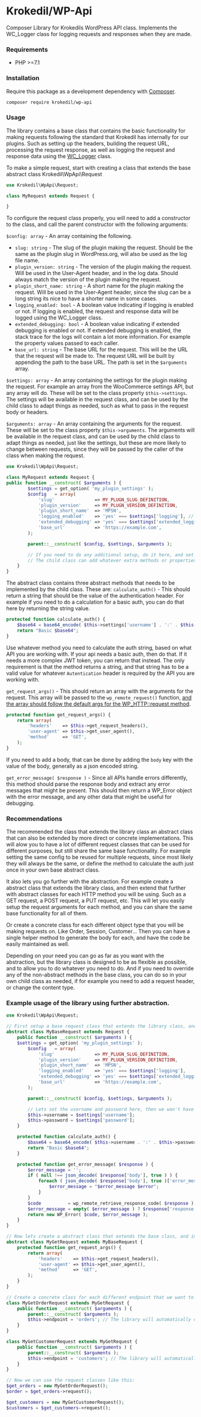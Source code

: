 # Krokedil/WP-Api
 Composer Library for Krokedils WordPress API class. Implements the WC_Logger class for logging requests and responses when they are made.

### Requirements

- PHP >=7.1

### Installation

Require this package as a development dependency with [Composer](https://getcomposer.org).

```bash
composer require krokedil/wp-api
```

### Usage

The library contains a base class that contains the basic functionality for making requests following the standard that Krokedil has internally for our plugins. Such as setting up the headers, building the request URL, processing the request response, as well as logging the request and response data using the [WC_Logger](https://woocommerce.github.io/code-reference/classes/WC-Logger.html) class.


To make a simple request, start with creating a class that  extends the base abstract class Krokedil\WpApi\Request

```php
use Krokedil\WpApi\Request;

class MyRequest extends Request {

}
```
To configure the request class properly, you will need to add a constructor to the class, and call the parent constructor with the following arguments:

`$config: array` - An array containing the following.
- `slug: string` - The slug of the plugin making the request. Should be the same as the plugin slug in WordPress.org, will also be used as the log file name.
- `plugin_version: string` - The version of the plugin making the request. Will be used in the User-Agent header, and in the log data. Should always match the version of the plugin making the request.
- `plugin_short_name: string` - A short name for the plugin making the request. Will be used in the User-Agent header, since the slug can be a long string its nice to have a shorter name in some cases.
- `logging_enabled: bool` - A boolean value indicating if logging is enabled or not. If logging is enabled, the request and response data will be logged using the WC_Logger class.
- `extended_debugging: bool` - A boolean value indicating if extended debugging is enabled or not. If extended debugging is enabled, the stack trace for the logs will contain a lot more information. For example the property values passed to each caller.
- `base_url: string` - The base URL for the request. This will be the URL that the request will be made to. The request URL will be built by appending the path to the base URL. The path is set in the `$arguments` array.

`$settings: array` - An array containing the settings for the plugin making the request. For example an array from the WooCommerce settings API, but any array will do. These will be set to the class property `$this->settings`. The settings will be available in the request class, and can be used by the child class to adapt things as needed, such as what to pass in the request body or headers.

`$arguments: array` - An array containing the arguments for the request. These will be set to the class property `$this->arguments`. The arguments will be available in the request class, and can be used by the child class to adapt things as needed, just like the settings, but these are more likely to change between requests, since they will be passed by the caller of the class when making the request.

```php
use Krokedil\WpApi\Request;

class MyRequest extends Request {
public function __construct( $arguments ) {
        $settings = get_option( 'my_plugin_settings' );
		$config   = array(
			'slug'               => MY_PLUGN_SLUG_DEFINITION,
			'plugin_version'     => MY_PLUGN_VERSION_DEFINITION,
			'plugin_short_name'  => 'MPSN',
			'logging_enabled'    => 'yes' === $settings['logging'], // Example showing how to use a setting to enable logging.
			'extended_debugging' => 'yes' === $settings['extended_logging'], // Example showing how to use a setting to enable extended debugging.
			'base_url'           => 'https://example.com',
		);

		parent::__construct( $config, $settings, $arguments );

        // If you need to do any additional setup, do it here, and set the properties you need in your own child class.
        // The child class can add whatever extra methods or properties it needs for its own usecase.
    }
}
```
The abstract class contains three abstract methods that needs to be implemented by the child class. These are:
`calculate_auth()` - This should return a string that should be the value of the authentication header. For example if you need to do a calculation for a basic auth, you can do that here by returning the string value.
```php
protected function calculate_auth() {
    $base64 = base64_encode( $this->settings['username'] . ':' . $this->settings['password'] );
    return "Basic $base64";
}
```
Use whatever method you need to calculate the auth string, based on what API you are working with. If your api needs a basic auth, then do that. If it needs a more complex JWT token, you can return that instead. The only requirement is that the method returns a string, and that string has to be a valid value for whatever `Autentication` header is required by the API you are working with.

`get_request_args()` - This should return an array with the arguments for the request. This array will be passed to the `wp_remote_request()` function, [and the array should follow the default args for the WP_HTTP::request method](https://developer.wordpress.org/reference/classes/WP_Http/request/).
```php
protected function get_request_args() {
    return array(
        'headers'    => $this->get_request_headers(),
        'user-agent' => $this->get_user_agent(),
        'method'     => 'GET',
    );
}
```
If you need to add a body, that can be done by adding the `body` key with the value of the body, generally as a json encoded string.

`get_error_message( $response )` - Since all APIs handle errors differently, this method should parse the response body and extract any error messages that might be present. This should then return a WP_Error object with the error message, and any other data that might be useful for debugging.

### Recommendations
The recommended the class that extends the library class an abstract class that can also be extended by more direct or concrete implementations. This will alow you to have a lot of different request classes that can be used for different purposes, but still share the same base functionality. For example setting the same config to be reused for multiple requests, since most likely they will always be the same, or define the method to calculate the auth just once in your own base abstract class.

It also lets you go further with the abstraction. For example create a abstract class that extends the library class, and then extend that further with abstract classes for each HTTP method you will be using. Such as a GET request, a POST request, a PUT request, etc. This will let you easily setup the request arguments for each method, and you can share the same base functionality for all of them.

Or create a concrete class for each different object type that you will be making requests on. Like Order, Session, Customer... Then you can have a single helper method to generate the body for each, and have the code be easily maintained as well.

Depending on your need you can go as far as you want with the abstraction, but the library class is designed to be as flexible as possible, and to allow you to do whatever you need to do. And if you need to override any of the non-abstract methods in the base class, you can do so in your own child class as needed, if for example you need to add a request header, or change the content type.

### Example usage of the library using further abstraction.
```php
use Krokedil\WpApi\Request;

// First setup a base request class that extends the library class, and does all the basic configurations.
abstract class MyBaseRequest extends Request {
    public function __construct( $arguments ) {
    $settings = get_option( 'my_plugin_settings' );
		$config   = array(
			'slug'               => MY_PLUGN_SLUG_DEFINITION,
			'plugin_version'     => MY_PLUGN_VERSION_DEFINITION,
			'plugin_short_name'  => 'MPSN',
			'logging_enabled'    => 'yes' === $settings['logging'],
			'extended_debugging' => 'yes' === $settings['extended_logging'],
			'base_url'           => 'https://example.com',
		);

		parent::__construct( $config, $settings, $arguments );

        // Lets set the username and password here, then we won't have to use the settings property over and over in the code if we want to use them again.
        $this->username = $settings['username'];
        $this->password = $settings['password'];
    }

    protected function calculate_auth() {
        $base64 = base64_encode( $this->username . ':' . $this->password );
        return "Basic $base64";
    }

    protected function get_error_message( $response ) {
        $error_message = '';
		if ( null !== json_decode( $response['body'], true ) ) {
			foreach ( json_decode( $response['body'], true )['error_messages'] as $error ) {
				$error_message = "$error_message $error";
			}
		}
		$code          = wp_remote_retrieve_response_code( $response );
		$error_message = empty( $error_message ) ? $response['response']['message'] : $error_message;
		return new WP_Error( $code, $error_message );
    }
}

// Now lets create a abstract class that extends the base class, and implements the get_request_args method for a GET request.
abstract class MyGetRequest extends MyBaseRequest {
    protected function get_request_args() {
        return array(
            'headers'    => $this->get_request_headers(),
            'user-agent' => $this->get_user_agent(),
            'method'     => 'GET',
        );
    }
}

// Create a concrete class for each different endpoint that we want to use.
class MyGetOrderRequest extends MyGetRequest {
    public function __construct( $arguments ) {
        parent::__construct( $arguments );
        $this->endpoint = 'orders'; // The library will automatically combine any base url with the endpoint to create the full url. So if the base url is https://example.com, and the endpoint is orders, then the full url will be https://example.com/orders.
    }
}

class MyGetCustomerRequest extends MyGetRequest {
    public function __construct( $arguments ) {
        parent::__construct( $arguments );
        $this->endpoint = 'customers'; // The library will automatically combine any base url with the endpoint to create the full url. So if the base url is https://example.com, and the endpoint is customers, then the full url will be https://example.com/customers.
    }
}

// Now we can use the request classes like this:
$get_orders = new MyGetOrderRequest();
$order = $get_orders->request();

$get_customers = new MyGetCustomerRequest();
$customers = $get_customers->request();
```
